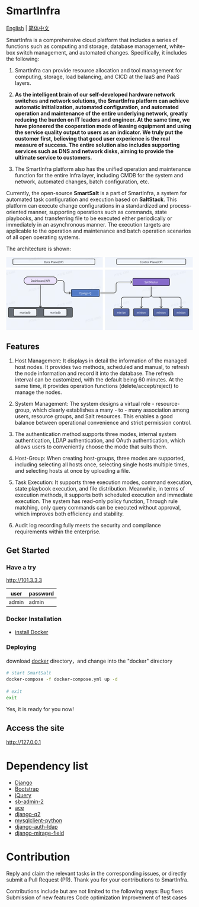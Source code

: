 # SmartInfra

[English](README.md) | [简体中文](README-zh.md)

SmartInfra is a comprehensive cloud platform that includes a series of functions such as computing and storage, database management, white-box switch management, and automated changes. Specifically, it includes the following:
1. SmartInfra can provide resource allocation and tool management for computing, storage, load balancing, and CICD at the IaaS and PaaS layers.

2. **As the intelligent brain of our self-developed hardware network switches and network solutions, the SmartInfra platform can achieve automatic initialization, automated configuration, and automated operation and maintenance of the entire underlying network, greatly reducing the burden on IT leaders and engineer. At the same time, we have pioneered the cooperation mode of leasing equipment and using the service quality output to users as an indicator. We truly put the customer first, believing that good user experience is the real measure of success. The entire solution also includes supporting services such as DNS and network disks, aiming to provide the ultimate service to customers.**

3. The SmartInfra platform also has the unified operation and maintenance function for the entire Infra layer, including CMDB for the system and network, automated changes, batch configuration, etc.

Currently, the open-source **SmartSalt** is a part of SmartInfra, a system for automated task configuration and execution based on **SaltStack**. This platform can execute change configurations in a standardized and process-oriented manner, supporting operations such as commands, state playbooks, and transferring file to be executed either periodically or immediately in an asynchronous manner. The execution targets are applicable to the operation and maintenance and batch operation scenarios of all open operating systems.

The architecture is shown:

<img width="978" alt="image" src="salt/static/img/arch.png">

Features
------------------------
1. Host Management: It displays in detail the information of the managed host nodes. It provides two methods, scheduled and manual, to refresh the node information and record it into the database. The refresh interval can be customized, with the default being 60 minutes. At the same time, it provides operation functions (delete/accept/reject) to manage the nodes.

2. System Management: The system designs a virtual role - resource-group, which clearly establishes a many - to - many association among users, resource groups, and Salt resources. This enables a good balance between operational convenience and strict permission control.

3. The authentication method supports three modes, internal system authentication, LDAP authentication, and OAuth authentication, which allows users to conveniently choose the mode that suits them.

4. Host-Group: When creating host-groups, three modes are supported, including selecting all hosts once, selecting single hosts multiple times, and selecting hosts at once by uploading a file.

5. Task Execution: It supports three execution modes, command execution, state playbook execution, and file distribution. Meanwhile, in terms of execution methods, it supports both scheduled execution and immediate execution. The system has read-only policy function, Through rule matching, only query commands can be executed without approval, which improves both efficiency and stability.

6. Audit log recording fully meets the security and compliance requirements within the enterprise.

Get Started
------------------------
### Have a try
http://101.3.3.3

| user | password |
| --- | --- |
| admin | admin |

### Docker Installation
- [install Docker](https://download.docker.com/linux/debian/dists/bookworm/pool/stable/amd64/) 

### Deploying
download [docker](docker) directory，and change into the "docker" directory

```bash
# start SmartSalt
docker-compose -f docker-compose.yml up -d

# exit
exit
```
Yes, it is ready for you now!

## Access the site
http://127.0.0.1


Dependency list
===============
- [Django](https://github.com/django/django)
- [Bootstrap](https://github.com/twbs/bootstrap)
- [jQuery](https://github.com/jquery/jquery)
- [sb-admin-2](https://github.com/BlackrockDigital/startbootstrap-sb-admin-2)
- [ace](https://github.com/ajaxorg/ace)
- [django-q2](https://github.com/django-q2/django-q2)
- [mysqlclient-python](https://github.com/PyMySQL/mysqlclient-python)
- [django-auth-ldap](https://github.com/django-auth-ldap/django-auth-ldap)
- [django-mirage-field](https://github.com/luojilab/django-mirage-field)


Contribution
===============
Reply and claim the relevant tasks in the corresponding issues, or directly submit a Pull Request (PR). Thank you for your contributions to SmartInfra.

Contributions include but are not limited to the following ways:
Bug fixes
Submission of new features
Code optimization
Improvement of test cases
